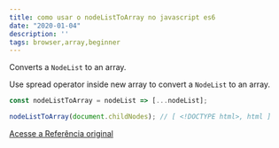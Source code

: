 ```yaml
---
title: como usar o nodeListToArray no javascript es6
date: "2020-01-04"
description: ''
tags: browser,array,beginner
---
```


Converts a `NodeList` to an array.

Use spread operator inside new array to convert a `NodeList` to an array.

```js
const nodeListToArray = nodeList => [...nodeList];
```

```js
nodeListToArray(document.childNodes); // [ <!DOCTYPE html>, html ]
```


[Acesse a Referência original](http://github.com/30-seconds/)
